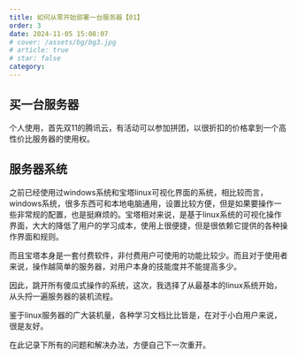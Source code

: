 ```yaml
---
title: 如何从零开始部署一台服务器【01】
order: 3
date: 2024-11-05 15:08:07
# cover: /assets/bg/bg3.jpg
# article: true
# star: false
category: 
---
```


<!-- @format -->
## 买一台服务器

个人使用，首先双11的腾讯云，有活动可以参加拼团，以很折扣的价格拿到一个高性价比服务器的使用权。

## 服务器系统

之前已经使用过windows系统和宝塔linux可视化界面的系统，相比较而言，windows系统，很多东西可和本地电脑通用，设置比较方便，但是如果要操作一些非常规的配置，也是挺麻烦的。宝塔相对来说，是基于linux系统的可视化操作界面，大大的降低了用户的学习成本，使用上很便捷，但是很依赖它提供的各种操作界面和规则。

而且宝塔本身是一套付费软件，非付费用户可使用的功能比较少。而且对于使用者来说，操作越简单的服务器，对用户本身的技能度并不能提高多少。

因此，跳开所有傻瓜式操作的系统，这次，我选择了从最基本的linux系统开始，从头捋一遍服务器的装机流程。

鉴于linux服务器的广大装机量，各种学习文档比比皆是，在对于小白用户来说，很是友好。

在此记录下所有的问题和解决办法，方便自己下一次重开。
